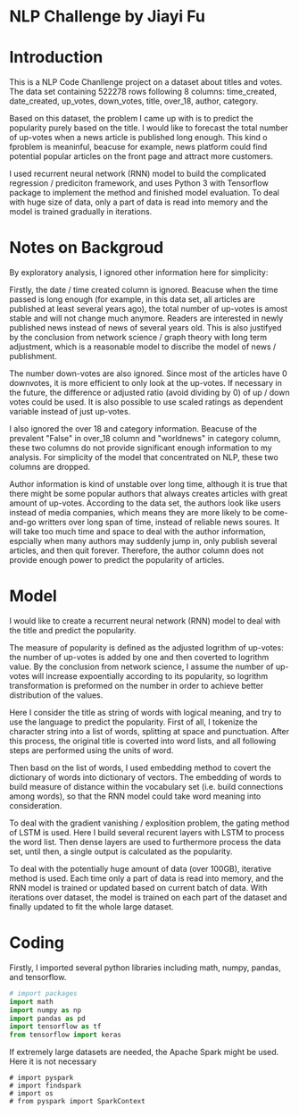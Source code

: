 # NLP Challenge by Jiayi Fu

# Introduction

This is a NLP Code Chanllenge project on a dataset about titles and votes. The data set containing 522278 rows following 8 columns: time_created, date_created, up_votes, down_votes, title, over_18, author, category.

Based on this dataset, the problem I came up with is to predict the popularity purely based on the title. I would like to forecast the total number of up-votes when a news article is published long enough. This kind o fproblem is meaninful, beacuse for example, news platform could find potential popular articles on the front page and attract more customers. 

I used recurrent neural network (RNN) model to build the complicated regression / prediciton framework, and uses Python 3 with Tensorflow package to implement the method and finished model evaluation. To deal with huge size of data, only a part of data is read into memory and the model is trained gradually in iterations.

# Notes on Backgroud

By exploratory analysis, I ignored other information here for simplicity: 

Firstly, the date / time created column is ignored. Beacuse when the time passed is long enough (for example, in this data set, all articles are published at least several years ago), the total number of up-votes is amost stable and will not change much anymore. Readers are interested in newly published news instead of news of several years old. This is also justifyed by the conclusion from network science / graph theory with long term adjustment, which is a reasonable model to discribe the model of news / publishment. 

The number down-votes are also ignored. Since most of the articles have 0 downvotes, it is more efficient to only look at the up-votes. If necessary in the future, the difference or adjusted ratio (avoid dividing by 0) of up / down votes could be used. It is also possible to use scaled ratings as dependent variable instead of just up-votes.

I also ignored the over 18 and category information. Beacuse of the prevalent "False" in over_18 column and "worldnews" in category column, these two columns do not provide significant enough information to my analysis. For simplicity of the model that concentrated on NLP, these two columns are dropped.

Author information is kind of unstable over long time, although it is true that there might be some popular authors that always creates articles with great amount of up-votes. According to the data set, the authors look like users instead of media companies, which means they are more likely to be come-and-go writters over long span of time, instead of reliable news soures. It will take too much time and space to deal with the author information, espcially when many authors may suddenly jump in, only publish several articles, and then quit forever. Therefore, the author column does not provide enough power to predict the popularity of articles.

# Model

I would like to create a recurrent neural network (RNN) model to deal with the title and predict the popularity. 

The measure of popularity is defined as the adjusted logrithm of up-votes: the number of up-votes is added by one and then coverted to logrithm value. By the conclusion from network science, I assume the number of up-votes will increase expoentially according to its popularity, so logrithm transformation is preformed on the number in order to achieve better distribution of the values. 

Here I consider the title as string of words with logical meaning, and try to use the language to predict the popularity. First of all, I tokenize the character string into a list of words, splitting at space and punctuation. After this process, the original title is coverted into word lists, and all following steps are performed using the units of word. 

Then basd on the list of words, I used embedding method to covert the dictionary of words into dictionary of vectors. The embedding of words to build measure of distance within the vocabulary set (i.e. build connections among words), so that the RNN model could take word meaning into consideration.

To deal with the gradient vanishing / explosition problem, the gating method of LSTM is used. Here I build several recurent layers with LSTM to process the word list. Then dense layers are used to furthermore process the data set, until then, a single output is calculated as the popularity.

To deal with the potentially huge amount of data (over 100GB), iterative method is used. Each time only a part of data is read into memory, and the RNN model is trained or updated based on current batch of data. With iterations over dataset, the model is trained on each part of the dataset and finally updated to fit the whole large dataset. 

# Coding

Firstly, I imported several python libraries including math, numpy, pandas, and tensorflow.
```python
# import packages
import math
import numpy as np
import pandas as pd
import tensorflow as tf
from tensorflow import keras
```

If extremely large datasets are needed, the Apache Spark might be used. Here it is not necessary
```ptyhon
# import pyspark
# import findspark
# import os
# from pyspark import SparkContext
```



